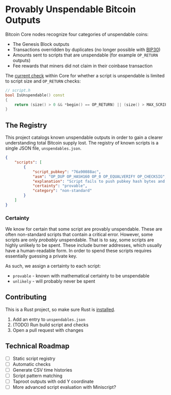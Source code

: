 # Provably Unspendable Bitcoin Outputs

Bitcoin Core nodes recognize four categories of unspendable coins:

- The Genesis Block outputs
- Transactions overridden by duplicates (no longer possible with [BIP30](https://github.com/bitcoin/bips/blob/master/bip-0030.mediawiki))
- Amounts sent to scripts that are unspendable (for example `OP_RETURN` outputs)
- Fee rewards that miners did not claim in their coinbase transaction

The [current check](https://github.com/bitcoin/bitcoin/blob/v23.0/src/script/script.h#L544-L547) within Core for whether a script is unspendable is limited to script size and `OP_RETURN` checks:

```C++
// script.h
bool IsUnspendable() const
{
    return (size() > 0 && *begin() == OP_RETURN) || (size() > MAX_SCRIPT_SIZE);
}
```

## The Registry

This project catalogs known unspendable outputs in order to gain a clearer understanding total Bitcoin supply lost. The registry of known scripts is a single JSON file, `unspendables.json`.

```json
{
    "scripts": [
        {
            "script_pubkey": "76a90088ac",
            "asm": "OP_DUP OP_HASH160 OP_0 OP_EQUALVERIFY OP_CHECKSIG",
            "explanation": "Script fails to push pubkey hash bytes and instead inserts OP_0",
            "certainty": "provable",
            "category": "non-standard"
        }
    ]
}
```

### Certainty

We know for certain that some script are provably unspendable. These are often non-standard scripts that contain a critical error. However, some scripts are only *probably* unspendable. That is to say, some scripts are highly unlikely to be spent. These include burner addresses, which usually have a human-readable form. In order to spend these scripts requires essentially guessing a private key.

As such, we assign a certainty to each script:

- `provable` - known with mathematical certainty to be unspendable
- `unlikely` - will probably never be spent

## Contributing

This is a Rust project, so make sure Rust is [installed](https://www.rust-lang.org/tools/install).

1. Add an entry to `unspendables.json`
2. (TODO) Run build script and checks
3. Open a pull request with changes

## Technical Roadmap

- [ ] Static script registry
- [ ] Automatic checks
- [ ] Generate CSV time histories
- [ ] Script pattern matching
- [ ] Taproot outputs with odd Y coordinate
- [ ] More advanced script evaluation with Miniscript?
